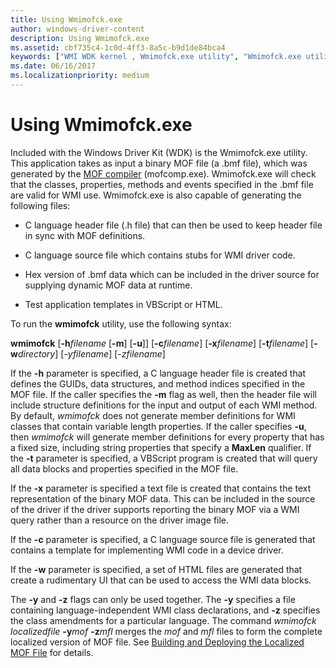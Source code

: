 ```yaml
---
title: Using Wmimofck.exe
author: windows-driver-content
description: Using Wmimofck.exe
ms.assetid: cbf735c4-1c0d-4ff3-8a5c-b9d1de84bca4
keywords: ["WMI WDK kernel , Wmimofck.exe utility", "Wmimofck.exe utility"]
ms.date: 06/16/2017
ms.localizationpriority: medium
---
```


# Using Wmimofck.exe





Included with the Windows Driver Kit (WDK) is the Wmimofck.exe utility. This application takes as input a binary MOF file (a .bmf file), which was generated by the [MOF compiler](compiling-a-driver-s-mof-file.md) (mofcomp.exe). Wmimofck.exe will check that the classes, properties, methods and events specified in the .bmf file are valid for WMI use. Wmimofck.exe is also capable of generating the following files:

-   C language header file (.h file) that can then be used to keep header file in sync with MOF definitions.

-   C language source file which contains stubs for WMI driver code.

-   Hex version of .bmf data which can be included in the driver source for supplying dynamic MOF data at runtime.

-   Test application templates in VBScript or HTML.

To run the **wmimofck** utility, use the following syntax:

**wmimofck** \[**-h***filename* \[**-m**\] \[**-u**\]\] \[**-c***filename*\] \[**-x***filename*\] \[**-t***filename*\] \[**-w***directory*\] \[*-yfilename*\] \[*-zfilename*\]

If the **-h** parameter is specified, a C language header file is created that defines the GUIDs, data structures, and method indices specified in the MOF file. If the caller specifies the **-m** flag as well, then the header file will include structure definitions for the input and output of each WMI method. By default, *wmimofck* does not generate member definitions for WMI classes that contain variable length properties. If the caller specifies **-u**, then *wmimofck* will generate member definitions for every property that has a fixed size, including string properties that specify a **MaxLen** qualifier. If the **-t** parameter is specified, a VBScript program is created that will query all data blocks and properties specified in the MOF file.

If the **-x** parameter is specified a text file is created that contains the text representation of the binary MOF data. This can be included in the source of the driver if the driver supports reporting the binary MOF via a WMI query rather than a resource on the driver image file.

If the **-c** parameter is specified, a C language source file is generated that contains a template for implementing WMI code in a device driver.

If the **-w** parameter is specified, a set of HTML files are generated that create a rudimentary UI that can be used to access the WMI data blocks.

The **-y** and **-z** flags can only be used together. The **-y** specifies a file containing language-independent WMI class declarations, and **-z** specifies the class amendments for a particular language. The command *wmimofck localizedfile* **-y***mof* **-z***mfl* merges the *mof* and *mfl* files to form the complete localized version of MOF file. See [Building and Deploying the Localized MOF File](building-and-deploying-the-localized-mof-file.md) for details.

 

 




